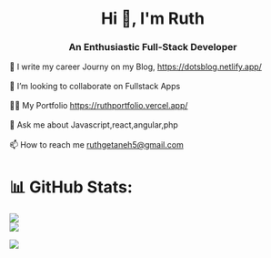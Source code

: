 <h1 align="center">Hi 👋, I'm Ruth</h1>
<h3 align="center">An Enthusiastic Full-Stack Developer</h3>

🌱 I write my career Journy on my Blog, https://dotsblog.netlify.app/<br>
<br>👯 I’m looking to collaborate on Fullstack Apps<br>
<br>👨‍💻 My Portfolio https://ruthportfolio.vercel.app/<br>
<br>💬 Ask me about Javascript,react,angular,php<br><br>
📫 How to reach me ruthgetaneh5@gmail.com



# 📊 GitHub Stats:
![](https://github-readme-streak-stats.herokuapp.com/?user=dot-ruth&theme=dark&hide_border=false)<br/>
![](https://github-readme-stats.vercel.app/api/top-langs/?username=dot-ruth&theme=dark&hide_border=false&include_all_commits=true&count_private=true&layout=compact)

[![](https://visitcount.itsvg.in/api?id=dot-ruth&label=Profile%20Views&color=0&icon=0&pretty=false)](https://visitcount.itsvg.in)

<!-- Proudly created with GPRM ( https://gprm.itsvg.in ) -->
